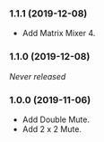 ### 1.1.1 (2019-12-08)
- Add Matrix Mixer 4.

### 1.1.0 (2019-12-08)
*Never released*

### 1.0.0 (2019-11-06)
- Add Double Mute.
- Add 2 x 2 Mute.

